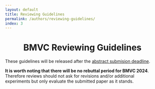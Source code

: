 ```yaml
---
layout: default
title: Reviewing Guidelines
permalink: /authors/reviewing-guidelines/
index: 3
---
```


<center><h1> BMVC Reviewing Guidelines</h1></center>

These guidelines will be released after the [abstract submision deadline]({{site.baseurl}}/dates/).

**It is worth noting that there will be no rebuttal period for BMVC 2024**. Therefore reviews should not ask for revisions and/or additional experiments but only evaluate the submitted paper as it stands.